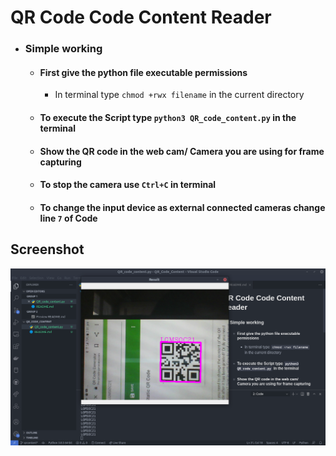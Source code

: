 # QR Code Code Content Reader

- ### Simple working
  - #### First give the python file executable permissions
    - In terminal type `chmod +rwx filename` in the current directory
  - #### To execute the Script type `python3 QR_code_content.py` in the terminal
  - #### Show the QR code in the web cam/ Camera you are using for frame capturing
  - #### To stop the camera use `Ctrl+C` in terminal
  - #### To change the input device as external connected cameras change line `7` of Code

## Screenshot

![ScreenShot](./Screenshot.png)
